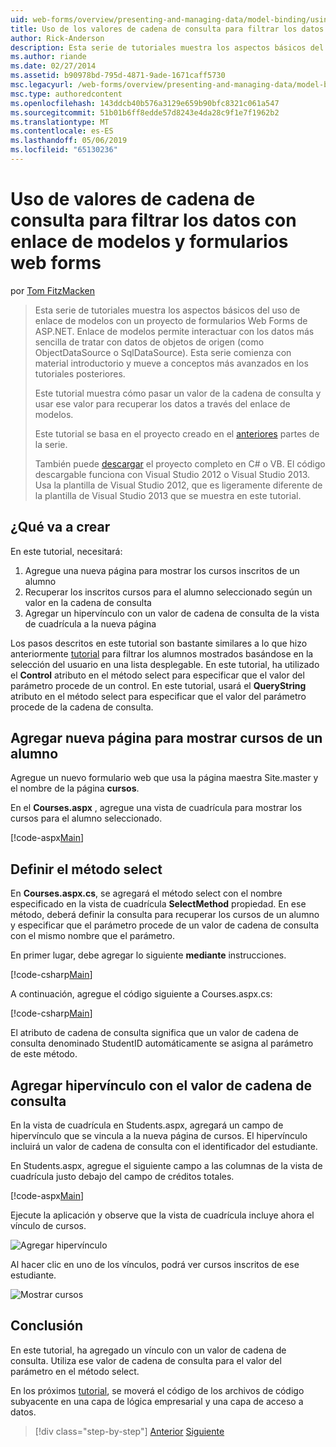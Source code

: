 ```yaml
---
uid: web-forms/overview/presenting-and-managing-data/model-binding/using-query-string-values-to-retrieve-data
title: Uso de los valores de cadena de consulta para filtrar los datos con enlace de modelos y formularios web Forms | Microsoft Docs
author: Rick-Anderson
description: Esta serie de tutoriales muestra los aspectos básicos del uso de enlace de modelos con un proyecto de formularios Web Forms de ASP.NET. Enlace de modelos permite interactuar con los datos más sencilla de...
ms.author: riande
ms.date: 02/27/2014
ms.assetid: b90978bd-795d-4871-9ade-1671caff5730
msc.legacyurl: /web-forms/overview/presenting-and-managing-data/model-binding/using-query-string-values-to-retrieve-data
msc.type: authoredcontent
ms.openlocfilehash: 143ddcb40b576a3129e659b90bfc8321c061a547
ms.sourcegitcommit: 51b01b6ff8edde57d8243e4da28c9f1e7f1962b2
ms.translationtype: MT
ms.contentlocale: es-ES
ms.lasthandoff: 05/06/2019
ms.locfileid: "65130236"
---
```

# <a name="using-query-string-values-to-filter-data-with-model-binding-and-web-forms"></a>Uso de valores de cadena de consulta para filtrar los datos con enlace de modelos y formularios web forms

por [Tom FitzMacken](https://github.com/tfitzmac)

> Esta serie de tutoriales muestra los aspectos básicos del uso de enlace de modelos con un proyecto de formularios Web Forms de ASP.NET. Enlace de modelos permite interactuar con los datos más sencilla de tratar con datos de objetos de origen (como ObjectDataSource o SqlDataSource). Esta serie comienza con material introductorio y mueve a conceptos más avanzados en los tutoriales posteriores.
> 
> Este tutorial muestra cómo pasar un valor de la cadena de consulta y usar ese valor para recuperar los datos a través del enlace de modelos.
> 
> Este tutorial se basa en el proyecto creado en el [anteriores](retrieving-data.md) partes de la serie.
> 
> También puede [descargar](https://go.microsoft.com/fwlink/?LinkId=286116) el proyecto completo en C# o VB. El código descargable funciona con Visual Studio 2012 o Visual Studio 2013. Usa la plantilla de Visual Studio 2012, que es ligeramente diferente de la plantilla de Visual Studio 2013 que se muestra en este tutorial.

## <a name="what-youll-build"></a>¿Qué va a crear

En este tutorial, necesitará:

1. Agregue una nueva página para mostrar los cursos inscritos de un alumno
2. Recuperar los inscritos cursos para el alumno seleccionado según un valor en la cadena de consulta
3. Agregar un hipervínculo con un valor de cadena de consulta de la vista de cuadrícula a la nueva página

Los pasos descritos en este tutorial son bastante similares a lo que hizo anteriormente [tutorial](sorting-paging-and-filtering-data.md) para filtrar los alumnos mostrados basándose en la selección del usuario en una lista desplegable. En este tutorial, ha utilizado el **Control** atributo en el método select para especificar que el valor del parámetro procede de un control. En este tutorial, usará el **QueryString** atributo en el método select para especificar que el valor del parámetro procede de la cadena de consulta.

## <a name="add-new-page-for-displaying-a-students-courses"></a>Agregar nueva página para mostrar cursos de un alumno

Agregue un nuevo formulario web que usa la página maestra Site.master y el nombre de la página **cursos**.

En el **Courses.aspx** , agregue una vista de cuadrícula para mostrar los cursos para el alumno seleccionado.

[!code-aspx[Main](using-query-string-values-to-retrieve-data/samples/sample1.aspx)]

## <a name="define-the-select-method"></a>Definir el método select

En **Courses.aspx.cs**, se agregará el método select con el nombre especificado en la vista de cuadrícula **SelectMethod** propiedad. En ese método, deberá definir la consulta para recuperar los cursos de un alumno y especificar que el parámetro procede de un valor de cadena de consulta con el mismo nombre que el parámetro.

En primer lugar, debe agregar lo siguiente **mediante** instrucciones.

[!code-csharp[Main](using-query-string-values-to-retrieve-data/samples/sample2.cs)]

A continuación, agregue el código siguiente a Courses.aspx.cs:

[!code-csharp[Main](using-query-string-values-to-retrieve-data/samples/sample3.cs)]

El atributo de cadena de consulta significa que un valor de cadena de consulta denominado StudentID automáticamente se asigna al parámetro de este método.

## <a name="add-hyperlink-with-query-string-value"></a>Agregar hipervínculo con el valor de cadena de consulta

En la vista de cuadrícula en Students.aspx, agregará un campo de hipervínculo que se vincula a la nueva página de cursos. El hipervínculo incluirá un valor de cadena de consulta con el identificador del estudiante.

En Students.aspx, agregue el siguiente campo a las columnas de la vista de cuadrícula justo debajo del campo de créditos totales.

[!code-aspx[Main](using-query-string-values-to-retrieve-data/samples/sample4.aspx?highlight=7-8)]

Ejecute la aplicación y observe que la vista de cuadrícula incluye ahora el vínculo de cursos.

![Agregar hipervínculo](using-query-string-values-to-retrieve-data/_static/image1.png)

Al hacer clic en uno de los vínculos, podrá ver cursos inscritos de ese estudiante.

![Mostrar cursos](using-query-string-values-to-retrieve-data/_static/image2.png)

## <a name="conclusion"></a>Conclusión

En este tutorial, ha agregado un vínculo con un valor de cadena de consulta. Utiliza ese valor de cadena de consulta para el valor del parámetro en el método select.

En los próximos [tutorial](adding-business-logic-layer.md), se moverá el código de los archivos de código subyacente en una capa de lógica empresarial y una capa de acceso a datos.

> [!div class="step-by-step"]
> [Anterior](integrating-jquery-ui.md)
> [Siguiente](adding-business-logic-layer.md)
